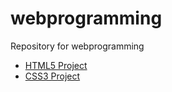 # webprogramming
Repository for webprogramming

- [HTML5 Project](html5-project)
- [CSS3 Project](https://github.com/programmingwithberns/css-project)
